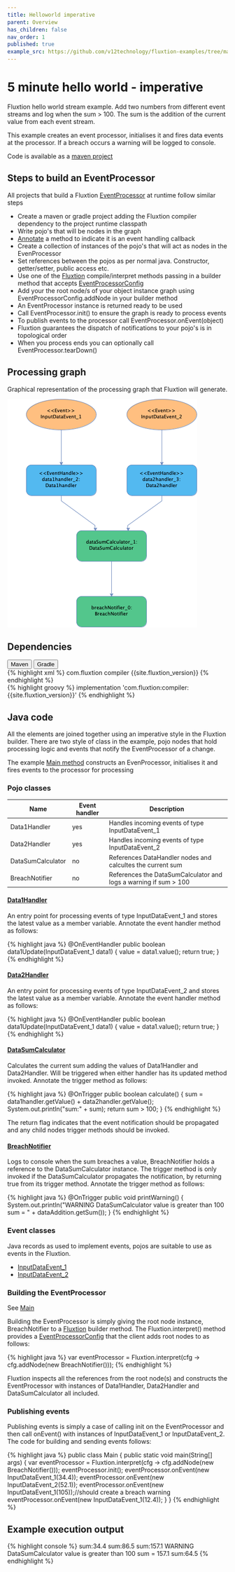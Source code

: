 ```yaml
---
title: Helloworld imperative
parent: Overview
has_children: false
nav_order: 1
published: true
example_src: https://github.com/v12technology/fluxtion-examples/tree/main/imperative-helloworld/src/main/java/com/fluxtion/example/imperative/helloworld
---
```


# 5 minute hello world - imperative

Fluxtion hello world stream example. Add two numbers from different event streams and log when the sum > 100.
The sum is the addition of the current value from each event stream. 

This example creates an event processor, initialises it and fires data events at the processor. If a breach occurs 
a warning will be logged to console.

Code is available as a [maven project]({{page.example_src}})

## Steps to build an EventProcessor
All projects that build a Fluxtion [EventProcessor]({{site.EventProcessor_link}}) at runtime follow similar steps
- Create a maven or gradle project adding the Fluxtion compiler dependency to the project runtime classpath
- Write pojo's that will be nodes in the graph
- [Annotate]({{site.fluxtion_src_runtime}}/annotations/) a method to indicate it is an event handling callback
- Create a collection of instances of the pojo's that will act as nodes in the EvenProcessor
- Set references between the pojos as per normal java. Constructor, getter/setter, public access etc.
- Use one of the [Fluxtion]({{site.Fluxtion_link}}) compile/interpret methods passing in a 
builder method that accepts [EventProcessorConfig]({{site.fluxtion_src_compiler}}/EventProcessorConfig.java)
- Add your the root node/s of your object instance graph using EventProcessorConfig.addNode in your builder method
- An EventProcessor instance is returned ready to be used
- Call EventProcessor.init() to ensure the graph is ready to process events
- To publish events to the processor call EventProcessor.onEvent(object)
- Fluxtion guarantees the dispatch of notifications to your pojo's is in topological order
- When you process ends you can optionally call EventProcessor.tearDown()

## Processing graph

Graphical representation of the processing graph that Fluxtion will generate.

![](../../images/helloworld/helloworld_imperative.png)

## Dependencies

<div class="tab">
  <button class="tablinks" onclick="openTab(event, 'Maven')" id="defaultOpen">Maven</button>
  <button class="tablinks" onclick="openTab(event, 'Gradle')">Gradle</button>
</div>
<div id="Maven" class="tabcontent">
<div markdown="1">
{% highlight xml %}
    <dependencies>
        <dependency>
            <groupId>com.fluxtion</groupId>
            <artifactId>compiler</artifactId>
            <version>{{site.fluxtion_version}}</version>
        </dependency>
    </dependencies>
{% endhighlight %}
</div>
</div>
<div id="Gradle" class="tabcontent">
<div markdown="1">
{% highlight groovy %}
implementation 'com.fluxtion:compiler:{{site.fluxtion_version}}'
{% endhighlight %}
</div>
</div>


## Java code

All the elements are joined together using an imperative style in the Fluxtion builder. There are two style of class in
the example, pojo nodes that hold processing logic and events that notify the EventProcessor of a change.

The example [Main method]({{page.example_src}}/Main.java) constructs an EvenProcessor, initialises it and fires events 
to the processor for processing

### Pojo classes

| Name              | Event handler | Description                                                      |
|-------------------|---------------|------------------------------------------------------------------|
| Data1Handler      | yes           | Handles incoming events of type InputDataEvent_1                 |
| Data2Handler      | yes           | Handles incoming events of type InputDataEvent_2                 |
| DataSumCalculator | no            | References DataHandler nodes and calcultes the current sum       |
| BreachNotifier    | no            | References the DataSumCalculator and logs a warning if sum > 100 |

####  [Data1Handler]({{page.example_src}}/Data1handler.java)
An entry point for processing events of type InputDataEvent_1 and stores the latest value as a member variable. 
Annotate the event handler method as follows:

{% highlight java %}
@OnEventHandler
public boolean data1Update(InputDataEvent_1 data1) {
    value = data1.value();
    return true;
}
{% endhighlight %}

####  [Data2Handler]({{page.example_src}}/Data2handler.java)
An entry point for processing events of type InputDataEvent_2 and stores the latest value as a member variable. 
Annotate the event handler method as follows:

{% highlight java %}
@OnEventHandler
public boolean data1Update(InputDataEvent_1 data1) {
    value = data1.value();
    return true;
}
{% endhighlight %}

####  [DataSumCalculator]({{page.example_src}}/DataSumCalculator.java)
Calculates the current sum adding the values of Data1Handler and Data2Handler. Will be triggered when either handler 
has its updated method invoked. Annotate the trigger method as follows:

{% highlight java %}
@OnTrigger
public boolean calculate() {
    sum = data1handler.getValue() + data2handler.getValue();
    System.out.println("sum:" + sum);
    return sum > 100;
}
{% endhighlight %}

The return flag indicates that the event notification should be propagated and any child nodes trigger methods 
should be invoked.

####  [BreachNotifier]({{page.example_src}}/BreachNotifier.java)
Logs to console when the sum breaches a value, BreachNotifier holds a reference to the DataSumCalculator instance. 
The trigger method is only invoked if the DataSumCalculator propagates the notification, by returning true from its trigger
method. Annotate the trigger method as follows:

{% highlight java %}
@OnTrigger
public void printWarning() {
    System.out.println("WARNING DataSumCalculator value is greater than 100 sum = " + dataAddition.getSum());
}
{% endhighlight %}

### Event classes
Java records as used to implement events, pojos are suitable to use as events in the Fluxtion.

- [InputDataEvent_1]({{page.example_src}}/InputDataEvent_1.java)
- [InputDataEvent_2]({{page.example_src}}/InputDataEvent_2.java)

### Building the EventProcessor

See [Main]({{page.example_src}}/Main.java)

Building the EventProcessor is simply giving the root node instance, BreachNotifier to a [Fluxtion]({{site.Fluxtion_link}}) builder method. The Fluxtion.interpret()
method provides a [EventProcessorConfig]({{site.fluxtion_src_compiler}}/EventProcessorConfig.java) that the client adds
root nodes to as follows: 

{% highlight java %}
var eventProcessor = Fluxtion.interpret(cfg -> cfg.addNode(new BreachNotifier()));
{% endhighlight %}

Fluxtion inspects all the references from the root node(s) and constructs the EventProcessor with instances of Data1Handler,
Data2Handler and DataSumCalculator all included.

### Publishing events
Publishing events is simply a case of calling init on the EventProcessor and then call onEvent() with instances of InputDataEvent_1
or InputDataEvent_2. The code for building and sending events follows:

{% highlight java %}
public class Main {
  public static void main(String[] args) {
    var eventProcessor = Fluxtion.interpret(cfg -> cfg.addNode(new BreachNotifier()));
    eventProcessor.init();
    eventProcessor.onEvent(new InputDataEvent_1(34.4));
    eventProcessor.onEvent(new InputDataEvent_2(52.1));
    eventProcessor.onEvent(new InputDataEvent_1(105));//should create a breach warning
    eventProcessor.onEvent(new InputDataEvent_1(12.4));
  }
}
{% endhighlight %}

## Example execution output

{% highlight console %}
sum:34.4
sum:86.5
sum:157.1
WARNING DataSumCalculator value is greater than 100 sum = 157.1
sum:64.5
{% endhighlight %}


<script>
document.getElementById("defaultOpen").click();
</script>